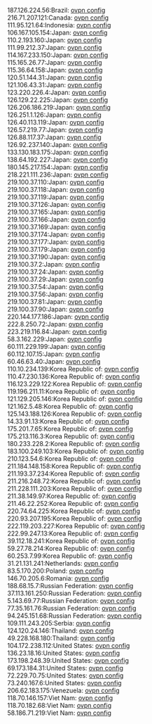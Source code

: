 187.126.224.56:Brazil: [ovpn config](vpn/187_126_224_56.ovpn)  
216.71.207.121:Canada: [ovpn config](vpn/216_71_207_121.ovpn)  
111.95.121.64:Indonesia: [ovpn config](vpn/111_95_121_64.ovpn)  
106.167.105.154:Japan: [ovpn config](vpn/106_167_105_154.ovpn)  
110.2.193.160:Japan: [ovpn config](vpn/110_2_193_160.ovpn)  
111.99.212.37:Japan: [ovpn config](vpn/111_99_212_37.ovpn)  
114.167.233.150:Japan: [ovpn config](vpn/114_167_233_150.ovpn)  
115.165.26.77:Japan: [ovpn config](vpn/115_165_26_77.ovpn)  
115.36.64.158:Japan: [ovpn config](vpn/115_36_64_158.ovpn)  
120.51.144.31:Japan: [ovpn config](vpn/120_51_144_31.ovpn)  
121.106.43.31:Japan: [ovpn config](vpn/121_106_43_31.ovpn)  
123.220.226.4:Japan: [ovpn config](vpn/123_220_226_4.ovpn)  
126.129.22.225:Japan: [ovpn config](vpn/126_129_22_225.ovpn)  
126.206.186.219:Japan: [ovpn config](vpn/126_206_186_219.ovpn)  
126.251.1.126:Japan: [ovpn config](vpn/126_251_1_126.ovpn)  
126.40.113.119:Japan: [ovpn config](vpn/126_40_113_119.ovpn)  
126.57.219.77:Japan: [ovpn config](vpn/126_57_219_77.ovpn)  
126.88.117.37:Japan: [ovpn config](vpn/126_88_117_37.ovpn)  
126.92.237.140:Japan: [ovpn config](vpn/126_92_237_140.ovpn)  
133.130.183.175:Japan: [ovpn config](vpn/133_130_183_175.ovpn)  
138.64.192.227:Japan: [ovpn config](vpn/138_64_192_227.ovpn)  
180.145.217.154:Japan: [ovpn config](vpn/180_145_217_154.ovpn)  
218.221.111.236:Japan: [ovpn config](vpn/218_221_111_236.ovpn)  
219.100.37.110:Japan: [ovpn config](vpn/219_100_37_110.ovpn)  
219.100.37.118:Japan: [ovpn config](vpn/219_100_37_118.ovpn)  
219.100.37.119:Japan: [ovpn config](vpn/219_100_37_119.ovpn)  
219.100.37.126:Japan: [ovpn config](vpn/219_100_37_126.ovpn)  
219.100.37.165:Japan: [ovpn config](vpn/219_100_37_165.ovpn)  
219.100.37.166:Japan: [ovpn config](vpn/219_100_37_166.ovpn)  
219.100.37.169:Japan: [ovpn config](vpn/219_100_37_169.ovpn)  
219.100.37.174:Japan: [ovpn config](vpn/219_100_37_174.ovpn)  
219.100.37.177:Japan: [ovpn config](vpn/219_100_37_177.ovpn)  
219.100.37.179:Japan: [ovpn config](vpn/219_100_37_179.ovpn)  
219.100.37.190:Japan: [ovpn config](vpn/219_100_37_190.ovpn)  
219.100.37.2:Japan: [ovpn config](vpn/219_100_37_2.ovpn)  
219.100.37.24:Japan: [ovpn config](vpn/219_100_37_24.ovpn)  
219.100.37.29:Japan: [ovpn config](vpn/219_100_37_29.ovpn)  
219.100.37.54:Japan: [ovpn config](vpn/219_100_37_54.ovpn)  
219.100.37.56:Japan: [ovpn config](vpn/219_100_37_56.ovpn)  
219.100.37.81:Japan: [ovpn config](vpn/219_100_37_81.ovpn)  
219.100.37.90:Japan: [ovpn config](vpn/219_100_37_90.ovpn)  
220.144.177.186:Japan: [ovpn config](vpn/220_144_177_186.ovpn)  
222.8.250.72:Japan: [ovpn config](vpn/222_8_250_72.ovpn)  
223.219.116.84:Japan: [ovpn config](vpn/223_219_116_84.ovpn)  
58.3.162.229:Japan: [ovpn config](vpn/58_3_162_229.ovpn)  
60.111.229.199:Japan: [ovpn config](vpn/60_111_229_199.ovpn)  
60.112.107.15:Japan: [ovpn config](vpn/60_112_107_15.ovpn)  
60.46.63.40:Japan: [ovpn config](vpn/60_46_63_40.ovpn)  
110.10.234.139:Korea Republic of: [ovpn config](vpn/110_10_234_139.ovpn)  
110.47.230.136:Korea Republic of: [ovpn config](vpn/110_47_230_136.ovpn)  
116.123.229.122:Korea Republic of: [ovpn config](vpn/116_123_229_122.ovpn)  
119.196.211.11:Korea Republic of: [ovpn config](vpn/119_196_211_11.ovpn)  
121.129.205.146:Korea Republic of: [ovpn config](vpn/121_129_205_146.ovpn)  
121.162.5.48:Korea Republic of: [ovpn config](vpn/121_162_5_48.ovpn)  
125.143.188.126:Korea Republic of: [ovpn config](vpn/125_143_188_126.ovpn)  
14.33.91.13:Korea Republic of: [ovpn config](vpn/14_33_91_13.ovpn)  
175.201.7.65:Korea Republic of: [ovpn config](vpn/175_201_7_65.ovpn)  
175.213.116.3:Korea Republic of: [ovpn config](vpn/175_213_116_3.ovpn)  
180.233.228.2:Korea Republic of: [ovpn config](vpn/180_233_228_2.ovpn)  
183.100.249.103:Korea Republic of: [ovpn config](vpn/183_100_249_103.ovpn)  
210.123.54.6:Korea Republic of: [ovpn config](vpn/210_123_54_6.ovpn)  
211.184.148.158:Korea Republic of: [ovpn config](vpn/211_184_148_158.ovpn)  
211.193.37.234:Korea Republic of: [ovpn config](vpn/211_193_37_234.ovpn)  
211.216.248.72:Korea Republic of: [ovpn config](vpn/211_216_248_72.ovpn)  
211.228.111.203:Korea Republic of: [ovpn config](vpn/211_228_111_203.ovpn)  
211.38.149.97:Korea Republic of: [ovpn config](vpn/211_38_149_97.ovpn)  
211.46.22.252:Korea Republic of: [ovpn config](vpn/211_46_22_252.ovpn)  
220.74.64.225:Korea Republic of: [ovpn config](vpn/220_74_64_225.ovpn)  
220.93.207.195:Korea Republic of: [ovpn config](vpn/220_93_207_195.ovpn)  
222.119.203.227:Korea Republic of: [ovpn config](vpn/222_119_203_227.ovpn)  
222.99.247.13:Korea Republic of: [ovpn config](vpn/222_99_247_13.ovpn)  
39.112.18.241:Korea Republic of: [ovpn config](vpn/39_112_18_241.ovpn)  
59.27.78.214:Korea Republic of: [ovpn config](vpn/59_27_78_214.ovpn)  
60.253.7.99:Korea Republic of: [ovpn config](vpn/60_253_7_99.ovpn)  
31.21.131.241:Netherlands: [ovpn config](vpn/31_21_131_241.ovpn)  
83.5.170.200:Poland: [ovpn config](vpn/83_5_170_200.ovpn)  
146.70.205.6:Romania: [ovpn config](vpn/146_70_205_6.ovpn)  
188.68.15.7:Russian Federation: [ovpn config](vpn/188_68_15_7.ovpn)  
37.113.161.250:Russian Federation: [ovpn config](vpn/37_113_161_250.ovpn)  
5.143.69.77:Russian Federation: [ovpn config](vpn/5_143_69_77.ovpn)  
77.35.161.76:Russian Federation: [ovpn config](vpn/77_35_161_76.ovpn)  
94.245.151.68:Russian Federation: [ovpn config](vpn/94_245_151_68.ovpn)  
109.111.243.205:Serbia: [ovpn config](vpn/109_111_243_205.ovpn)  
124.120.24.146:Thailand: [ovpn config](vpn/124_120_24_146.ovpn)  
49.228.168.180:Thailand: [ovpn config](vpn/49_228_168_180.ovpn)  
104.172.238.112:United States: [ovpn config](vpn/104_172_238_112.ovpn)  
136.23.18.16:United States: [ovpn config](vpn/136_23_18_16.ovpn)  
173.198.248.39:United States: [ovpn config](vpn/173_198_248_39.ovpn)  
69.173.184.31:United States: [ovpn config](vpn/69_173_184_31.ovpn)  
72.229.70.75:United States: [ovpn config](vpn/72_229_70_75.ovpn)  
73.240.167.6:United States: [ovpn config](vpn/73_240_167_6.ovpn)  
206.62.183.175:Venezuela: [ovpn config](vpn/206_62_183_175.ovpn)  
118.70.146.157:Viet Nam: [ovpn config](vpn/118_70_146_157.ovpn)  
118.70.182.68:Viet Nam: [ovpn config](vpn/118_70_182_68.ovpn)  
58.186.71.219:Viet Nam: [ovpn config](vpn/58_186_71_219.ovpn)  
